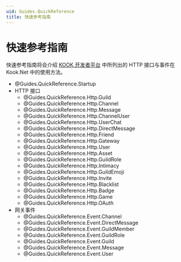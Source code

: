 ```yaml
---
uid: Guides.QuickReference
title: 快速参考指南
---
```


# 快速参考指南

快速参考指南将会介绍 [KOOK 开发者平台] 中所列出的 HTTP 接口与事件在 Kook.Net 中的使用方法。

[KOOK 开发者平台]: https://developer.kookapp.cn/

- @Guides.QuickReference.Startup
- HTTP 接口
  - @Guides.QuickReference.Http.Guild
  - @Guides.QuickReference.Http.Channel
  - @Guides.QuickReference.Http.Message
  - @Guides.QuickReference.Http.ChannelUser
  - @Guides.QuickReference.Http.UserChat
  - @Guides.QuickReference.Http.DirectMessage
  - @Guides.QuickReference.Http.Friend
  - @Guides.QuickReference.Http.Gateway
  - @Guides.QuickReference.Http.User
  - @Guides.QuickReference.Http.Asset
  - @Guides.QuickReference.Http.GuildRole
  - @Guides.QuickReference.Http.Intimacy
  - @Guides.QuickReference.Http.GuildEmoji
  - @Guides.QuickReference.Http.Invite
  - @Guides.QuickReference.Http.Blacklist
  - @Guides.QuickReference.Http.Badge
  - @Guides.QuickReference.Http.Game
  - @Guides.QuickReference.Http.OAuth
- 网关事件
  - @Guides.QuickReference.Event.Channel
  - @Guides.QuickReference.Event.DirectMessage
  - @Guides.QuickReference.Event.GuildMember
  - @Guides.QuickReference.Event.GuildRole
  - @Guides.QuickReference.Event.Guild
  - @Guides.QuickReference.Event.Message
  - @Guides.QuickReference.Event.User
